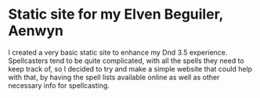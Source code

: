 # Static site for my Elven Beguiler, Aenwyn

I created a very basic static site to enhance my Dnd 3.5 experience. Spellcasters tend to be quite complicated, with all the spells they need to keep track of, so I decided to try and make a simple website that could help with that, by having the spell lists available online as well as other necessary info for spellcasting.
